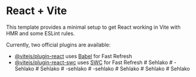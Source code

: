 # React + Vite

This template provides a minimal setup to get React working in Vite with HMR and some ESLint rules.

Currently, two official plugins are available:

- [@vitejs/plugin-react](https://github.com/vitejs/vite-plugin-react/blob/main/packages/plugin-react/README.md) uses [Babel](https://babeljs.io/) for Fast Refresh
- [@vitejs/plugin-react-swc](https://github.com/vitejs/vite-plugin-react-swc) uses [SWC](https://swc.rs/) for Fast Refresh
#   S e h l a k o  
 #   - S e h l a k o  
 #   S e h l a k o  
 #   - s e h l a k o  
 #   - s e h l a k o  
 #   S e h l a k o  
 #   S e h l a k o  
 #   S e h l a k o  
 